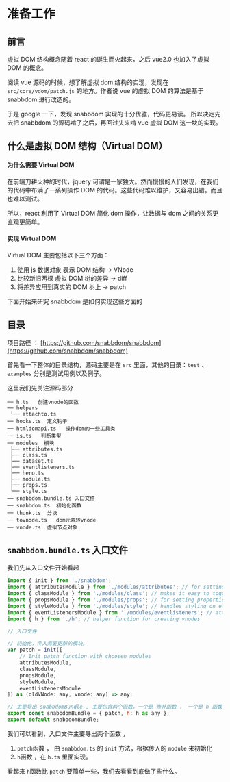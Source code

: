 # 准备工作

## 前言

虚拟 DOM 结构概念随着 react 的诞生而火起来，之后 vue2.0 也加入了虚拟 DOM 的概念。

阅读 vue 源码的时候，想了解虚拟 dom 结构的实现，发现在 `src/core/vdom/patch.js` 的地方。作者说 vue 的虚拟 DOM 的算法是基于 snabbdom 进行改造的。

于是 google 一下，发现 snabbdom 实现的十分优雅，代码更易读。 所以决定先去把 snabbdom 的源码啃了之后，再回过头来啃 vue 虚拟 DOM 这一块的实现。

## 什么是虚拟 DOM 结构（Virtual DOM）

#### 为什么需要 Virtual DOM

在前端刀耕火种的时代，jquery 可谓是一家独大。然而慢慢的人们发现，在我们的代码中布满了一系列操作 DOM 的代码。这些代码难以维护，又容易出错。而且也难以测试。

所以，react 利用了 Virtual DOM 简化 dom 操作，让数据与 dom 之间的关系更直观更简单。

#### 实现 Virtual DOM

Virtual DOM 主要包括以下三个方面：

1. 使用 js 数据对象 表示 DOM 结构 -> VNode
2. 比较新旧两棵 虚拟 DOM 树的差异 -> diff
3. 将差异应用到真实的 DOM 树上 -> patch

下面开始来研究 snabbdom 是如何实现这些方面的

## 目录

项目路径 ： [https://github.com/snabbdom/snabbdom](https://github.com/snabbdom/snabbdom)

首先看一下整体的目录结构，源码主要是在 `src` 里面，其他的目录：`test` 、`examples` 分别是测试用例以及例子。

这里我们先关注源码部分

```
── h.ts   创建vnode的函数
── helpers
 └── attachto.ts
── hooks.ts  定义钩子
── htmldomapi.ts   操作dom的一些工具类
── is.ts   判断类型
── modules  模块
 ├── attributes.ts
 ├── class.ts
 ├── dataset.ts
 ├── eventlisteners.ts
 ├── hero.ts
 ├── module.ts
 ├── props.ts
 └── style.ts
── snabbdom.bundle.ts 入口文件
── snabbdom.ts  初始化函数
── thunk.ts  分块
── tovnode.ts   dom元素转vnode
── vnode.ts  虚拟节点对象
```

## `snabbdom.bundle.ts` 入口文件

我们先从入口文件开始看起

```javascript
import { init } from './snabbdom';
import { attributesModule } from './modules/attributes'; // for setting attributes on DOM elements
import { classModule } from './modules/class'; // makes it easy to toggle classes
import { propsModule } from './modules/props'; // for setting properties on DOM elements
import { styleModule } from './modules/style'; // handles styling on elements with support for animations
import { eventListenersModule } from './modules/eventlisteners'; // attaches event listeners
import { h } from './h'; // helper function for creating vnodes

// 入口文件

// 初始化，传入需要更新的模块。
var patch = init([
    // Init patch function with choosen modules
    attributesModule,
    classModule,
    propsModule,
    styleModule,
    eventListenersModule
]) as (oldVNode: any, vnode: any) => any;

// 主要导出 snabbdomBundle , 主要包含两个函数，一个是 修补函数 ， 一个是 h 函数
export const snabbdomBundle = { patch, h: h as any };
export default snabbdomBundle;
```

我们可以看到，入口文件主要导出两个函数 ，

1. `patch`函数 ， 由 `snabbdom.ts` 的 `init` 方法，根据传入的 `module` 来初始化
2. `h`函数 ，在 `h.ts` 里面实现。

看起来 `h`函数比 `patch` 要简单一些，我们去看看到底做了些什么。
